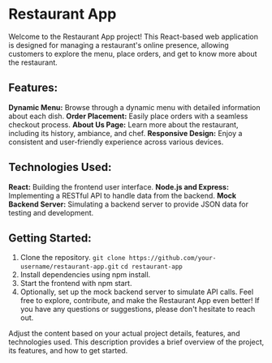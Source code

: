 # Restaurant App
Welcome to the Restaurant App project! This React-based web application is designed for managing a restaurant's online presence, allowing customers to explore the menu, place orders, and get to know more about the restaurant.

## Features:
**Dynamic Menu:** Browse through a dynamic menu with detailed information about each dish.
**Order Placement:** Easily place orders with a seamless checkout process.
**About Us Page:** Learn more about the restaurant, including its history, ambiance, and chef.
**Responsive Design:** Enjoy a consistent and user-friendly experience across various devices.
## Technologies Used:
**React:** Building the frontend user interface.
**Node.js and Express:** Implementing a RESTful API to handle data from the backend.
**Mock Backend Server:** Simulating a backend server to provide JSON data for testing and development.
## Getting Started:
1. Clone the repository.
```git clone https://github.com/your-username/restaurant-app.git```
```cd restaurant-app```
2. Install dependencies using npm install.
3. Start the frontend with npm start.
4. Optionally, set up the mock backend server to simulate API calls.
Feel free to explore, contribute, and make the Restaurant App even better! If you have any questions or suggestions, please don't hesitate to reach out.

Adjust the content based on your actual project details, features, and technologies used. This description provides a brief overview of the project, its features, and how to get started.





